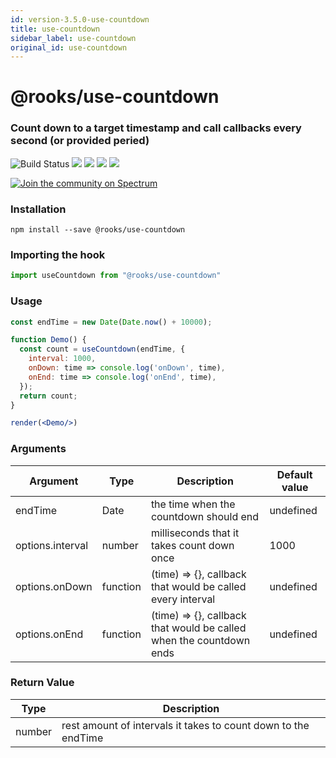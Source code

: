 ```yaml
---
id: version-3.5.0-use-countdown
title: use-countdown
sidebar_label: use-countdown
original_id: use-countdown
---
```


# @rooks/use-countdown

### Count down to a target timestamp and call callbacks every second (or provided peried)

![Build Status](https://github.com/imbhargav5/rooks/workflows/Node%20CI/badge.svg) ![](https://img.shields.io/npm/v/@rooks/use-countdown/latest.svg) ![](https://img.shields.io/npm/l/@rooks/use-countdown.svg) ![](https://img.shields.io/bundlephobia/min/@rooks/use-countdown.svg) ![](https://img.shields.io/david/imbhargav5/rooks.svg?path=packages%2Fcountdown)

<a href="https://spectrum.chat/rooks"><img src="https://withspectrum.github.io/badge/badge.svg" alt="Join the community on Spectrum"/></a>

### Installation

```
npm install --save @rooks/use-countdown
```

### Importing the hook

```javascript
import useCountdown from "@rooks/use-countdown"
```

### Usage

```jsx
const endTime = new Date(Date.now() + 10000);

function Demo() {
  const count = useCountdown(endTime, {
    interval: 1000,
    onDown: time => console.log('onDown', time),
    onEnd: time => console.log('onEnd', time),
  });
  return count;
}

render(<Demo/>)
```


### Arguments

| Argument         | Type     | Description                                                         | Default value |
| ---------------- | -------- | ------------------------------------------------------------------- | ------------- |
| endTime          | Date     | the time when the countdown should end                              | undefined     |
| options.interval | number   | milliseconds that it takes count down once                          | 1000          |
| options.onDown   | function | (time) => {}, callback that would be called every interval          | undefined     |
| options.onEnd    | function | (time) => {}, callback that would be called when the countdown ends | undefined     |


### Return Value

| Type   | Description                                                    |
| ------ | -------------------------------------------------------------- |
| number | rest amount of intervals it takes to count down to the endTime |
    